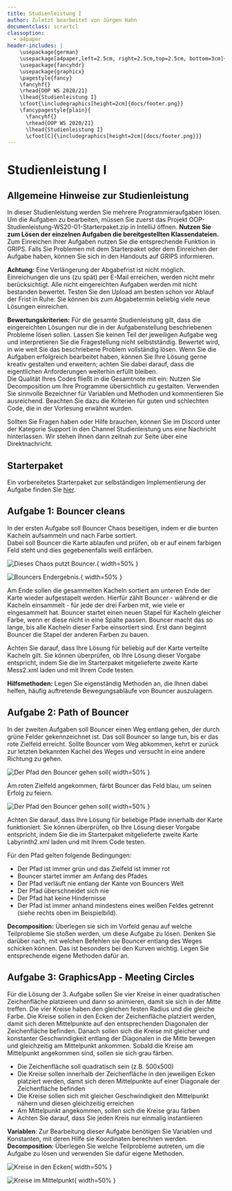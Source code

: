```yaml
---
title: Studienleistung I
author: Zuletzt bearbeitet von Jürgen Hahn
documentclass: scrartcl
classoption:
  - a4paper
header-includes: |
    \usepackage{german} 
    \usepackage[a4paper,left=2.5cm, right=2.5cm,top=2.5cm, bottom=3cm]{geometry}
    \usepackage{fancyhdr}
    \usepackage{graphicx}
    \pagestyle{fancy}
    \fancyhf{}
    \rhead{OOP WS 2020/21}
    \lhead{Studienleistung I}
    \cfoot{\includegraphics[height=2cm]{docs/footer.png}}
    \fancypagestyle{plain}{
      \fancyhf{}
      \rhead{OOP WS 2020/21}
      \lhead{Studienleistung I}
      \cfoot[C]{\includegraphics[height=2cm]{docs/footer.png}}}
---
```



# Studienleistung I

## Allgemeine Hinweise zur Studienleistung
In dieser Studienleistung werden Sie mehrere Programmieraufgaben lösen. Um die Aufgaben zu bearbeiten,
müssen Sie zuerst das Projekt OOP-Studienleistung-WS20-01-Starterpaket.zip in IntelliJ öffnen. **Nutzen Sie zum Lösen der einzelnen Aufgaben die bereitgestellten Klassendateien.** Zum Einreichen Ihrer Aufgaben nutzen Sie die entsprechende Funktion in GRIPS. Falls Sie Problemen mit dem Starterpaket oder dem
Einreichen der Aufgabe haben, können Sie sich in den Handouts auf GRIPS informieren.

**Achtung:** Eine Verlängerung der Abgabefrist ist nicht möglich. Einreichungen die uns (zu spät) per E-Mail
erreichen, werden nicht mehr berücksichtigt. Alle nicht eingereichten Aufgaben werden mit nicht bestanden
bewertet. Testen Sie den Upload am besten schon vor Ablauf der Frist in Ruhe: Sie können bis zum
Abgabetermin beliebig viele neue Lösungen einreichen.

**Bewertungskriterien:** Für die gesamte Studienleistung gilt, dass die eingereichten Lösungen nur die in der
Aufgabenstellung beschriebenen Probleme lösen sollen. Lassen Sie keinen Teil der jeweiligen Aufgabe weg und
interpretieren Sie die Fragestellung nicht selbstständig. Bewertet wird, in wie weit Sie das beschriebene
Problem vollständig lösen. Wenn Sie die Aufgaben erfolgreich bearbeitet haben, können Sie Ihre Lösung gerne
kreativ gestalten und erweitern; achten Sie dabei darauf, dass die eigentlichen Anforderungen weiterhin erfüllt
bleiben.  
Die Qualität Ihres Codes fließt in die Gesamtnote mit ein: Nutzen Sie Decomposition um Ihre Programme
übersichtlich zu gestalten. Verwenden Sie sinnvolle Bezeichner für Variablen und Methoden und kommentieren
Sie ausreichend. Beachten Sie dazu die Kriterien für guten und schlechten Code, die in der Vorlesung erwähnt
wurden.

Sollten Sie Fragen haben oder Hilfe brauchen, können Sie im Discord unter der Kategorie Support in den Channel Studienleistung uns eine Nachricht hinterlassen.
Wir stehen Ihnen dann zeitnah zur Seite über eine Direktnachricht. 

## Starterpaket

Ein vorbereitetes Starterpaket zur selbständigen Implementierung der Aufgabe finden Sie [hier](https://github.com/OOP-Ubungen-WS2020-21/Studienleistung-01/archive/Starterpaket.zip).

## Aufgabe 1: Bouncer cleans
In der ersten Aufgabe soll Bouncer Chaos beseitigen, indem er die bunten Kacheln aufsammeln und nach Farbe sortiert.  
Dabei soll Bouncer die Karte ablaufen und prüfen, ob er auf einem farbigen Feld steht und dies gegebenenfalls weiß einfärben.  

![Dieses Chaos putzt Bouncer.](docs/Mess-Start.png){ width=50% }  

![Bouncers Endergebnis.](docs/Mess-End.png){ width=50% } 

Am Ende sollen die gesammelten Kacheln sortiert am unteren Ende der Karte wieder aufgestapelt werden.
Hierfür zählt Bouncer - während er die Kacheln einsammelt - für jede der drei Farben mit, wie viele er eingesammelt hat.
Bouncer startet einen neuen Stapel für Kacheln gleicher Farbe, wenn er diese nicht in eine Spalte passen.
Bouncer macht das so lange, bis alle Kacheln dieser Farbe einsortiert sind.
Erst dann beginnt Bouncer die Stapel der anderen Farben zu bauen.

Achten Sie darauf, dass Ihre Lösung für beliebig auf der Karte verteilte Kacheln gilt.
Sie können überprüfen, ob Ihre Lösung dieser Vorgabe entspricht, indem Sie die im Starterpaket mitgelieferte
zweite Karte Mess2.xml laden und mit Ihrem Code testen.  
  
**Hilfsmethoden:** Legen Sie eigenständig Methoden an, die Ihnen dabei helfen, häufig auftretende Bewegungsabläufe von Bouncer auszulagern.  
  
## Aufgabe 2: Path of Bouncer
In der zweiten Aufgaben soll Bouncer einen Weg entlang gehen, der durch grüne Felder gekennzeichnet ist.
Das soll Bouncer so lange tun, bis er das rote Zielfeld erreicht.
Sollte Bouncer vom Weg abkommen, kehrt er zurück zur letzten bekannten Kachel des Weges und versucht in eine andere Richtung zu gehen.

![Der Pfad den Bouncer gehen soll](docs/poc_start.png){ width=50% }

Am roten Zielfeld angekommen, färbt Bouncer das Feld blau, um seinen Erfolg zu feiern.

![Der Pfad den Bouncer gehen soll](docs/poc_end.png){ width=50% }

Achten Sie darauf, dass Ihre Lösung für beliebige Pfade innerhalb der Karte funktioniert.
Sie können überprüfen, ob Ihre Lösung dieser Vorgabe entspricht, indem Sie die im Starterpaket mitgelieferte
zweite Karte Labyrinth2.xml laden und mit Ihrem Code testen.

Für den Pfad gelten folgende Bedingungen:
- Der Pfad ist immer grün und das Zielfeld ist immer rot
- Bouncer startet immer am Anfang des Pfades
- Der Pfad verläuft nie entlang der Kante von Bouncers Welt
- Der Pfad überschneidet sich nie
- Der Pfad hat keine Hindernisse
- Der Pfad ist immer anhand mindestens eines weißen Feldes getrennt (siehe rechts oben im Beispielbild).

**Decomposition:** Überlegen sie sich im Vorfeld genau auf welche Teilprobleme Sie stoßen werden, um diese Aufgabe zu lösen.
Denken Sie darüber nach, mit welchen Befehlen sie Bouncer entlang des Weges schicken können.
Das ist besonders bei den Kurven wichtig.
Legen Sie entsprechende eigene Methoden dafür an.

## Aufgabe 3: GraphicsApp - Meeting Circles

Für die Lösung der 3. Aufgabe sollen Sie vier Kreise in einer quadratischen Zeichenfläche platzieren und dann so animieren, damit sie sich in der Mitte treffen.
Die vier Kreise haben den gleichen festen Radius und die gleiche Farbe.
Die Kreise sollen in den Ecken der Zeichenfläche platziert werden, damit sich deren Mittelpunkte auf den entsprechenden Diagonalen der Zeichenfläche befinden.
Danach sollen sich die Kreise mit gleicher und konstanter Geschwindigkeit entlang der Diagonalen in die Mitte bewegen und gleichzeitig am Mittelpunkt ankommen.
Sobald die Kreise am Mittelpunkt angekommen sind, sollen sie sich grau färben.

- Die Zeichenfläche soll quadratisch sein (z.B. 500x500)
- Die Kreise sollen innerhalb der Zeichenfläche in den jeweiligen Ecken platziert werden, damit sich deren Mittelpunkte auf einer Diagonale der Zeichenfläche befinden 
- Die Kreise sollen sich mit gleicher Geschwindigkeit den Mittelpunkt nähern und diesen gleichzeitig erreichen
- Am Mittelpunkt angekommen, sollen sich die Kreise grau färben
- Achten Sie darauf, dass Sie jeden Kreis nur einmalig instantiieren  

**Variablen**: Zur Bearbeitung dieser Aufgabe benötigen Sie Variablen und Konstanten, mit deren Hilfe sie Koordinaten berechnen werden.
**Decomposition**: Überlegen Sie welche Teilprobleme autreten, um die Aufgabe zu lösen und verwenden Sie dafür eigene Methoden.
 
![Kreise in den Ecken](docs/task3_start.png){ width=50% }

![Kreise im Mittelpunkt](docs/task3_done.png){ width=50% }

